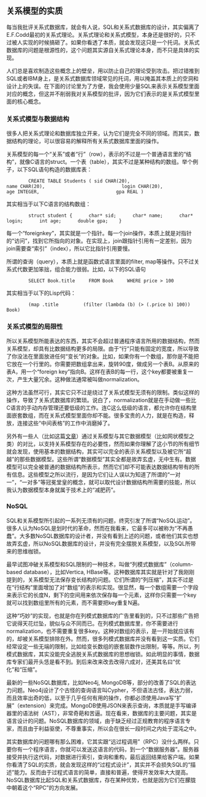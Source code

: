 

## 关系模型的实质

每当我批评关系式数据库，就会有人说，SQL和关系式数据库的设计，其实偏离了E.F.Codd最初的关系式理论。关系式理论和关系式模型，本身还是很好的，只不过被人实现的时候搞砸了。如果你看透了本质，就会发现这只是一个托词。关系式数据库的问题是根源性的，这个问题其实源自关系式理论本身，而不只是具体的实现。

人们总是喜欢制造这些概念上的壁垒，用以防止自己的理论受到攻击。把过错推到SQL或者IBM身上，是关系式数据库领域常见的托词，用以掩盖其本质上的空洞和设计上的失误。在下面的讨论里为了方便，我会使用少量SQL来表示关系模型里面对应的概念，但这并不削弱我对关系模型的批评，因为它们表示的是关系式模型里面的核心概念。

### 关系式模型与数据结构

很多人把关系式理论和数据库独立开来，认为它们是完全不同的领域。而其实，数据结构的理论，可以很容易的解释所有关系式数据库里面的操作。

关系模型的每一个“关系”或者“行”（row），表示的不过是一个普通语言里的“结构”，就像C语言的struct。一个表（table），其实不过是某种结构的数组。举个例子，以下SQL语句构造的数据库表：

            CREATE TABLE Students ( sid CHAR(20),                            name CHAR(20),                            login CHAR(20),                            age INTEGER,                            gpa REAL )    

其实相当于以下C语言的结构数组：

            struct student {      char* sid;      char* name;      char* login;      int age;      double gpa;    }    

每一个“foreignkey”，其实就是一个指针。每一个join操作，本质上就是对指针的“访问”，找到它所指向的对象。在实现上，join跟指针引用有一定差别，因为join需要查“索引”（index），所以它比指针引用要慢。

所谓的查询（query），本质上就是函数式语言里面的filter, map等操作。只不过关系式代数更加笨拙，组合能力很弱。比如，以下的SQL语句

            SELECT Book.title     FROM Book     WHERE price > 100    

其实相当于以下的Lisp代码：

            (map .title         (filter (lambda (b) (> (.price b) 100)) Book)    

### 关系式模型的局限性

所以关系模型所能表达的东西，其实不会超过普通程序语言所用的数据结构，然而关系模型，却具有比数据结构更多的局限。由于“行”只能有固定的宽度，所以导致了你没法在里面放进任何“变长”的对象。比如，如果你有一个数组，那你是不能把它放在一个行里的。你需要把数组拿出来，旋转90度，做成另一个表B。从原来的表A，用一个“foreign key”指向B。这样在表B的每一行，这个key都要被重复一次，产生大量冗余。这种做法通常被叫做normalization。

这种方法虽然可行，其实它只不过是绕过了关系式模型无须有的限制。类似这样的操作，导致了关系式数据库的繁琐。说白了，normalization就是在手动做一些比C语言的手动内存管理还要低级的工作。连C这么低级的语言，都允许你在结构里面嵌套数组，而在关系式模型里面你却不能。很多宝贵的人力，就是在构造，释放，连接这些“中间表格”的工作中消磨掉了。

另外有一些人（比如这篇[文章](http://citeseerx.ist.psu.edu/viewdoc/summary?doi=10.1.1.113.5640)）通过关系模型与其它数据模型（比如网状模型之类）的对比，以支持关系模型存在的必要性，然而如果你理解了这小节的所有细节就会发现，使用基本的数据结构，其实可以完全的表示关系模型以及被它所“超越”的那些数据模型。这些所谓“数据模型”其实全都是故弄玄虚，无中生有。数据模型可以完全被普通的数据结构所表示，然而它们却不可能表达数据结构带有的所有信息。这些模型之所以流行，是因为它们让人误以为知道了所谓的“一对一”，“一对多”等冠冕堂皇的概念，就可以取代设计数据结构所需要的技能，所以我认为数据模型本身就属于技术上的“减肥药”。

### NoSQL

SQL和关系模型所引起的一系列无须有的问题，终究引发了所谓“NoSQL运动”。很多人认为NoSQL是划时代的革命，然而在我看来，它最多可以被称为“不再愚蠢”。大多数NoSQL数据库的设计者，并没有看到上述的问题，或者他们其实也想故弄玄虚，所以NoSQL数据库的设计，并没有完全摆脱关系模型，以及SQL所带来的思维枷锁。

最早试图冲破关系模型和SQL限制的一种技术，叫做“列模式数据库”（column-based database），比如Vertica, HBase等。这种数据库其实就是针对了我刚刚提到的，关系模型无法保存变长结构的问题。它们所谓的“列压缩”，其实不过是在“行结构”里面增加了对“数组”的表示和实现。很显然，每一个数组需要一个字段来表示它的长度N，剩下的空间用来依次保存每一个元素，这样你只需要一个key就可以找到数组里所有的元素，而不需要把key重复N遍。

这种“巧妙”的实现，也就是你在列模式数据库的广告里看到的，只不过那些广告把它说得天花烂坠，貌似与众不同而已。在列模式数据库里，你不需要进行normalization，也不需要重复很多key。这种对数组的表示，是一开始就应该有的，却被关系模型排除在外。然而，很多列模式数据库并没有看到这一实质。它们经常设定一些无端的限制，比如给变长数组的嵌套层数作出限制，等等。所以，列模式数据库，其实没能完全逃脱关系式数据库的思想枷锁。如此明显的事情，数据库专家们最开头恁是看不到。到后来改来改去改得六成对，还美其名曰“优化”和“压缩”。

最新的一些NoSQL数据库，比如Neo4j, MongoDB等，部分的改善了SQL的表达力问题。Neo4j设计了个古怪的查询语言叫Cypher，不但语法古怪，表达力弱，而且效率出奇的低，以至于几乎任何有用的操作，你都必须使用Java写“扩展”（extension）来完成。MongoDB使用JSON来表示查询，本质就是手写编译器里的语法树（AST），非常奇葩和苦逼。现在看来，数据库的主要问题，其实是语言设计的问题。NoSQL数据库的领域，由于缺乏经过正规教育的程序语言专家，而且由于利益驱使，不尊重事实，所以会在很长一段时间之内处于混沌之中。

其实数据库的问题哪有那么困难，它其实跟“远过程调用”（RPC）没什么两样。只要你有一个程序语言，你就可以发送这语言的代码，到一个“数据服务器”。服务器接受并执行这代码，对数据进行索引，查询和重构，最后返回结果给客户端。如果你看清了SQL的实质，就会发现这样的“过程式设计”，其实并不会损失SQL的“描述”能力。反而由于过程式语言的简单，直接和普遍，使得开发效率大大提高。NoSQL数据库比起SQL和关系式数据库，存在某种优势，也就是因为它们在朦胧中朝着这个“RPC”的方向发展。


